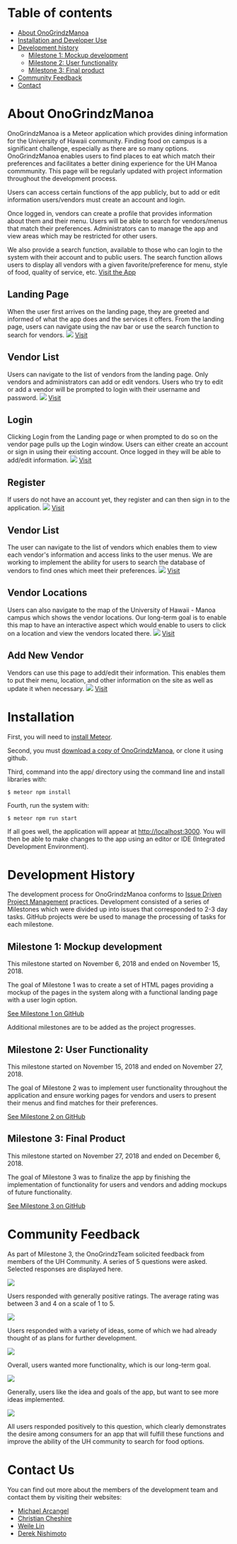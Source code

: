 # Table of contents

* [About OnoGrindzManoa](#about-onogrindzmanoa)
* [Installation and Developer Use](#installation)
* [Development history](#development-history)
  * [Milestone 1: Mockup development](#milestone-1-mockup-development)
  * [Milestone 2: User functionality](#milestone-2-user-functionality)
  * [Milestone 3: Final product](#milestone-3-final-product)
* [Community Feedback](#community-feedback)
* [Contact](#contact-us)

# About OnoGrindzManoa 

OnoGrindzManoa is a Meteor application which provides dining information for the University of Hawaii community. Finding food on campus is a significant challenge, especially as there are so many options. OnoGrindzManoa enables users to find places to eat which match their preferences and facilitates a better dining experience for the UH Manoa commmunity. This page will be regularly updated with project information throughout the development process.

Users can access certain functions of the app publicly, but to add or edit information users/vendors must create an account and login.
 
Once logged in, vendors can create a profile that provides information about them and their menu. Users will be able to search for vendors/menus that match their preferences. Administrators can to manage the app and view areas which may be restricted for other users.

We also provide a search function, available to those who can login to the system with their account and to public users. The search function allows users to display all vendors with a given favorite/preference for menu, style of food, quality of service, etc.
[Visit the App](http://onogrindzmanoa.meteorapp.com)

## Landing Page
When the user first arrives on the landing page, they are greeted and informed of what the app does and the services it offers. From the landing page, users can navigate using the nav bar or use the search function to search for vendors.
<img src="doc/landing-page.png">
[Visit](http://onogrindzmanoa.meteorapp.com/#/)

## Vendor List
Users can navigate to the list of vendors from the landing page. Only vendors and administrators can add or edit vendors. Users who try to edit or add a vendor will be prompted to login with their username and password. 
<img src="doc/public-vendor-page.png">
[Visit](http://onogrindzmanoa.meteorapp.com/#/list)

## Login
Clicking Login from the Landing page or when prompted to do so on the vendor page pulls up the Login window. Users can either create an account or sign in using their existing account. Once logged in they will be able to add/edit information.
<img src="doc/login-page.png">
[Visit](http://onogrindzmanoa.meteorapp.com/#/signin)

## Register
If users do not have an account yet, they register and can then sign in to the application.
<img src="doc/register-page.png">
[Visit](http://onogrindzmanoa.meteorapp.com/#/signup)

## Vendor List
The user can navigate to the list of vendors which enables them to view each vendor's information and access links to the user menus. We are working to implement the ability for users to search the database of vendors to find ones which meet their preferences.
<img src="doc/list-vendor-page.png">
[Visit](http://onogrindzmanoa.meteorapp.com/#/list)

## Vendor Locations
Users can also navigate to the map of the University of Hawaii - Manoa campus which shows the vendor locations. Our long-term goal is to enable this map to have an interactive aspect which would enable to users to click on a location and view the vendors located there.
<img src="doc/location-page.png">
[Visit](http://onogrindzmanoa.meteorapp.com/#/maps)

## Add New Vendor
Vendors can use this page to add/edit their information. This enables them to put their menu, location, and other information on the site as well as update it when necessary.
<img src="doc/add-vendor-page.png">
[Visit](http://onogrindzmanoa.meteorapp.com/#/add)

# Installation
First, you will need to [install Meteor](https://www.meteor.com/install).

Second, you must [download a copy of OnoGrindzManoa](https://github.com/onogrindzmanoa/onogrindzmanoa), or clone it using github.
  
Third, command into the app/ directory using the command line and install libraries with:

```
$ meteor npm install
```

Fourth, run the system with:

```
$ meteor npm run start
```

If all goes well, the application will appear at [http://localhost:3000](http://localhost:3000). You will then be able to make changes to the app using an editor or IDE (Integrated Development Environment). 

# Development History

The development process for OnoGrindzManoa conforms to [Issue Driven Project Management](http://courses.ics.hawaii.edu/ics314f16/modules/project-management/) practices. Development consisted of a series of Milestones which were divided up into issues that corresponded to 2-3 day tasks. GitHub projects were be used to manage the processing of tasks for each milestone.  

## Milestone 1: Mockup development

This milestone started on November 6, 2018 and ended on November 15, 2018.

The goal of Milestone 1 was to create a set of HTML pages providing a mockup of the pages in the system along with a functional landing page with a user login option. 

[See Milestone 1 on GitHub](https://github.com/onogrindzmanoa/onogrindzmanoa/projects/1)

Additional milestones are to be added as the project progresses.

## Milestone 2: User Functionality

This milestone started on November 15, 2018 and ended on November 27, 2018.

The goal of Milestone 2 was to implement user functionality throughout the application and ensure working pages for vendors and users to present their menus and find matches for their preferences.

[See Milestone 2 on GitHub](https://github.com/onogrindzmanoa/onogrindzmanoa/projects/2)

## Milestone 3: Final Product

This milestone started on November 27, 2018 and ended on December 6, 2018.

The goal of Milestone 3 was to finalize the app by finishing the implementation of functionality for users and vendors and adding mockups of future functionality.

[See Milestone 3 on GitHub](https://github.com/onogrindzmanoa/onogrindzmanoa/projects/3)

# Community Feedback
As part of Milestone 3, the OnoGrindzTeam solicited feedback from members of the UH Community. A series of 5 questions were asked. Selected responses are displayed here.

<img src="doc/feedback-1.png">

Users responded with generally positive ratings. The average rating was between 3 and 4 on a scale of 1 to 5. 

<img src="doc/feedback-2.png">

Users responded with a variety of ideas, some of which we had already thought of as plans for further development.

<img src="doc/feedback-3.png">

Overall, users wanted more functionality, which is our long-term goal.

<img src="doc/feedback-4.png">

Generally, users like the idea and goals of the app, but want to see more ideas implemented.

<img src="doc/feedback-5.png">

All users responded positively to this question, which clearly demonstrates the desire among consumers for an app that will fulfill these functions and improve the ability of the UH community to search for food options.

# Contact Us

You can find out more about the members of the development team and contact them by visiting their websites:

* [Michael Arcangel](https://michaelgarcangel.github.io/)
* [Christian Cheshire](https://christiancheshire.github.io/)
* [Weile Lin](https://weilelin123.github.io/)
* [Derek Nishimoto](https://dereknishimoto.github.io/)

